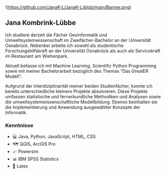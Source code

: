!(https://github.com/JanaK-L/JanaK-L/blob/main/Banner.png)


## Jana Kombrink-Lübbe

Ich studiere derzeit die Fächer Geoinformatik und Umweltsystemwissenschaft im Zweifächer-Bachelor an der Universität Osnabrück. Nebenbei arbeite ich sowohl als studentische Forschungshilfskraft an der Universität Osnabrück als auch als Servicekraft im Restaurant am Wiehenpark.

Aktuell befasse ich mit Machine Learning, Scientific Python Programming sowie mit meiner Bachelorarbeit bezüglich des Themas "Das GreatER Modell".

Aufgrund der Interdiziplinarität meiner beiden Studienfächer, konnte ich bereits unterschiedliche kleinere Projekte absolvieren. Diese Projekte umfassen statistische und fernerkundliche Methodiken und Analysen sowie die umweltsystemwissenschaftliche Modellbildung. Ebenso beinhalten sie die Implementierung und Anwendung ausgewählter Konzepte der Informatik.

### Kenntnisse
* 💻 Java, Python, JavaScript, HTML, CSS
* 🗺️ QGIS, ArcGIS Pro
* 📈 Powersim
* 📊 IBM SPSS Statistics
* 📜 Latex



